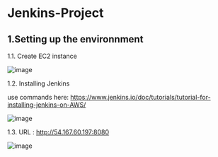 # Jenkins-Project
## 1.Setting up the environnment
1.1. Create EC2 instance

![image](https://github.com/user-attachments/assets/3c433439-b591-47c2-8235-3b83f408167c)

1.2. Installing Jenkins

use commands here: https://www.jenkins.io/doc/tutorials/tutorial-for-installing-jenkins-on-AWS/

![image](https://github.com/user-attachments/assets/19b520a2-3735-44bb-b15e-72bb9ff87e3d)

1.3. URL : http://54.167.60.197:8080 

![image](https://github.com/user-attachments/assets/de08b0f0-7d71-4d73-96f0-c07f714323a9)
